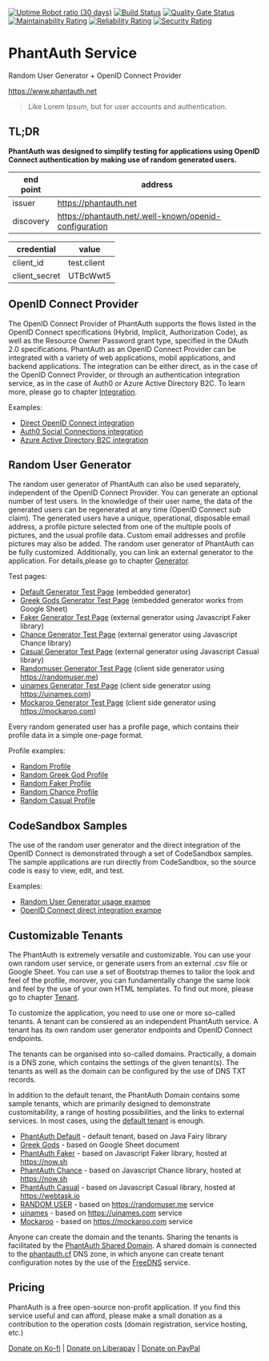 [![Uptime Robot ratio (30 days)](https://img.shields.io/uptimerobot/ratio/m782009597-d585af4bd870fb9c20ddffab.svg)](https://stats.uptimerobot.com/G99oYfRXX) [![Build Status](https://travis-ci.org/phantauth/phantauth-service.svg?branch=master)](https://travis-ci.org/phantauth/phantauth-service) [![Quality Gate Status](https://sonarcloud.io/api/project_badges/measure?project=phantauth_phantauth-service&metric=alert_status)](https://sonarcloud.io/dashboard?id=phantauth_phantauth-service) [![Maintainability Rating](https://sonarcloud.io/api/project_badges/measure?project=phantauth_phantauth-service&metric=sqale_rating)](https://sonarcloud.io/dashboard?id=phantauth_phantauth-service) [![Reliability Rating](https://sonarcloud.io/api/project_badges/measure?project=phantauth_phantauth-service&metric=reliability_rating)](https://sonarcloud.io/dashboard?id=phantauth_phantauth-service) [![Security Rating](https://sonarcloud.io/api/project_badges/measure?project=phantauth_phantauth-service&metric=security_rating)](https://sonarcloud.io/dashboard?id=phantauth_phantauth-service)

# PhantAuth Service

Random User Generator + OpenID Connect Provider

https://www.phantauth.net

> Like Lorem Ipsum, but for user accounts and authentication.

## TL;DR

**PhantAuth was designed to simplify testing for applications using OpenID Connect authentication by making use of random generated users.**

end point | address
--- | ---
issuer | https://phantauth.net
discovery | https://phantauth.net/.well-known/openid-configuration

credential | value
--- | ---
client_id | test.client
client_secret | UTBcWwt5

## OpenID Connect Provider

The OpenID Connect Provider of PhantAuth supports the flows listed in the OpenID Connect specifications (Hybrid, Implicit, Authorization Code), as well as the Resource Owner Password grant type, specified in the OAuth 2.0 specifications. PhantAuth as an OpenID Connect Provider can be integrated with a variety of web applications, mobil applications, and  backend applications. The integration can be either direct, as in the case of the OpenID Connect Provider, or through an authentication integration service, as in the case of Auth0 or Azure Active Directory B2C. To learn more, please go to chapter [Integration](https://doc.phantauth.net/#/integration).

Examples:

- [Direct OpenID Connect integration](https://www.phantauth.net/test/oidc)
- [Auth0 Social Connections integration](https://www.phantauth.net/test/auth0)
- [Azure Active Directory B2C integration](https://www.phantauth.net/test/azure)

## Random User Generator

The random user generator of PhantAuth can also be used separately, independent of the OpenID Connect Provider. You can generate an optional number of test users. In the knowledge of their user name, the data of the generated users can be regenerated at any time (OpenID Connect *sub* claim). The generated users have a unique, operational, disposable email address, a profile picture selected from one of the multiple pools of pictures, and the usual profile data. Custom email addresses and profile pictures may also be added. The random user generator of PhantAuth can be fully customized. Additionally, you can link an external generator to the application. For details,please go to chapter [Generator](https://doc.phantauth.net/#/generator).

Test pages:

- [Default Generator Test Page](https://phantauth.net/test/user) (embedded generator)
- [Greek Gods Generator Test Page](https://phantauth.net/_gods/test/user) (embedded generator works from Google Sheet)
- [Faker Generator Test Page](https://phantauth.net/_faker/test/user) (external generator using Javascript Faker library)
- [Chance Generator Test Page](https://phantauth.net/_chance/test/user) (external generator using Javascript Chance library)
- [Casual Generator Test Page](https://phantauth.net/_casual/test/user) (external generator using Javascript Casual library)
- [Randomuser Generator Test Page](https://phantauth.net/_randomuser/test/user) (client side generator using https://randomuser.me)
- [uinames Generator Test Page](https://phantauth.net/_uinames/test/user) (client side generator using https://uinames.com)
- [Mockaroo Generator Test Page](https://phantauth.net/_mockaroo/test/user) (client side generator using https://mockaroo.com)

Every random generated user has a profile page, which contains their profile data in a simple one-page format.

Profile examples:

- [Random Profile](https://phantauth.net/%7Ejoe.black)
- [Random Greek God Profile](https://phantauth.net/_gods/%7Ezeus)
- [Random Faker Profile](https://phantauth.net/_faker/%7Eharry.houdini)
- [Random Chance Profile](https://phantauth.net/_chance/%7Epeter.pan)
- [Random Casual Profile](https://phantauth.net/_casual/%7Ejohn.smith)

## CodeSandbox Samples

The use of the random user generator and the direct integration of  the OpenID Connect is demonstrated through a set of CodeSandbox samples. The sample applications are run directly from CodeSandbox, so the source code is easy to view, edit, and test.

Examples:

- [Random User Generator usage exampe](https://4xyj8lw394.codesandbox.io/)
- [OpenID Connect direct integration exampe](https://8z77681269.codesandbox.io/)

## Customizable Tenants

The PhantAuth is extremely versatile and customizable. You can use your own random user service, or generate users from an external .csv file or Google Sheet. You can use a set of Bootstrap themes to tailor the look and feel of the profile, morover, you can fundamentally change the same look and feel by the use of your own HTML templates. To find out more, please go to chapter [Tenant](https://doc.phantauth.net/#/tenant).

To customize the application, you need to use one or more so-called tenants. A tenant can be consiered as an independent PhantAuth service. A tenant has its own random user generator endpoints and OpenID Connect endpoints.

The tenants can be organised into so-called domains. Practically, a domain is a DNS zone, which contains the settings of the given tenant(s). The tenants as well as the domain can be configured by the use of DNS TXT records.

In addition to the default tenant, the PhantAuth Domain contains some sample tenants, which are primarily designed to demonstrate customitability, a range of hosting possibilities, and the links to external services. In most cases, using the [default tenant](https://phantauth.net) is enough.

- [PhantAuth Default](https://phantauth.net) - default tenant, based on Java Fairy library
- [Greek Gods](https://phantauth.net/_gods) - based on Google Sheet document
- [PhantAuth Faker](https://phantauth.net/_faker) - based on Javascript Faker library, hosted at https://now.sh
- [PhantAuth Chance](https://phantauth.net/_chance) - based on Javascript Chance library, hosted at https://now.sh
- [PhantAuth Casual](https://phantauth.net/_casual) - based on Javascript Casual library, hosted at https://webtask.io
- [RANDOM USER](https://phantauth.net/_randomuser) - based on https://randomuser.me service
- [uinames](https://phantauth.net/_uinames) - based on https://uinames.com service
- [Mockaroo](https://phantauth.net/_mockaroo) - based on  https://mockaroo.com service

Anyone can create the domain and the tenants. Sharing the tenants is facilitated by the [PhantAuth Shared Domain](https://shared.phantauth.net). A shared domain is connected to the [phantauth.cf](http://phantauth.cf) DNS zone, in which anyone can create tenant configuration notes by the use of the [FreeDNS](https://freedns.afraid.org/) service.

## Pricing

PhantAuth is a free open-source non-profit application. If you find this service useful and can afford, please make a small donation as a contribution to the operation costs (domain registration, service hosting, etc.)

[Donate on Ko-fi](https://ko-fi.com/Q5Q0T7C7) | [Donate on Liberapay](https://liberapay.com/szkiba/donate) | [Donate on PayPal](https://www.paypal.com/cgi-bin/webscr?cmd=_s-xclick&hosted_button_id=VXLCJ3EZRAE7G&source=url)
